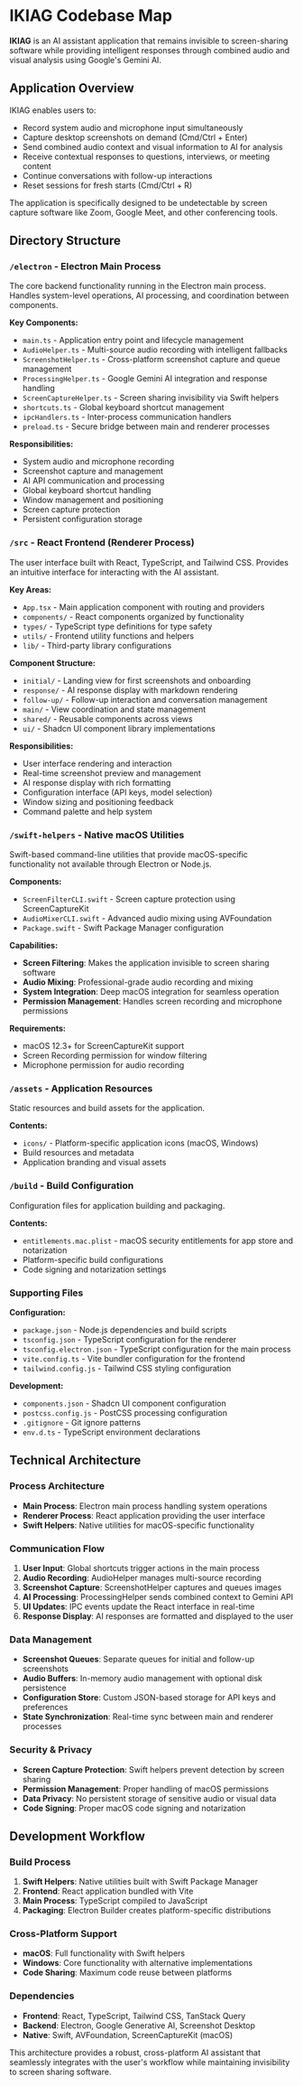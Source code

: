 # IKIAG Codebase Map

**IKIAG** is an AI assistant application that remains invisible to screen-sharing software while providing intelligent responses through combined audio and visual analysis using Google's Gemini AI.

## Application Overview

IKIAG enables users to:

- Record system audio and microphone input simultaneously
- Capture desktop screenshots on demand (Cmd/Ctrl + Enter)
- Send combined audio context and visual information to AI for analysis
- Receive contextual responses to questions, interviews, or meeting content
- Continue conversations with follow-up interactions
- Reset sessions for fresh starts (Cmd/Ctrl + R)

The application is specifically designed to be undetectable by screen capture software like Zoom, Google Meet, and other conferencing tools.

## Directory Structure

### `/electron` - Electron Main Process

The core backend functionality running in the Electron main process. Handles system-level operations, AI processing, and coordination between components.

**Key Components:**

- `main.ts` - Application entry point and lifecycle management
- `AudioHelper.ts` - Multi-source audio recording with intelligent fallbacks
- `ScreenshotHelper.ts` - Cross-platform screenshot capture and queue management
- `ProcessingHelper.ts` - Google Gemini AI integration and response handling
- `ScreenCaptureHelper.ts` - Screen sharing invisibility via Swift helpers
- `shortcuts.ts` - Global keyboard shortcut management
- `ipcHandlers.ts` - Inter-process communication handlers
- `preload.ts` - Secure bridge between main and renderer processes

**Responsibilities:**

- System audio and microphone recording
- Screenshot capture and management
- AI API communication and processing
- Global keyboard shortcut handling
- Window management and positioning
- Screen capture protection
- Persistent configuration storage

### `/src` - React Frontend (Renderer Process)

The user interface built with React, TypeScript, and Tailwind CSS. Provides an intuitive interface for interacting with the AI assistant.

**Key Areas:**

- `App.tsx` - Main application component with routing and providers
- `components/` - React components organized by functionality
- `types/` - TypeScript type definitions for type safety
- `utils/` - Frontend utility functions and helpers
- `lib/` - Third-party library configurations

**Component Structure:**

- `initial/` - Landing view for first screenshots and onboarding
- `response/` - AI response display with markdown rendering
- `follow-up/` - Follow-up interaction and conversation management
- `main/` - View coordination and state management
- `shared/` - Reusable components across views
- `ui/` - Shadcn UI component library implementations

**Responsibilities:**

- User interface rendering and interaction
- Real-time screenshot preview and management
- AI response display with rich formatting
- Configuration interface (API keys, model selection)
- Window sizing and positioning feedback
- Command palette and help system

### `/swift-helpers` - Native macOS Utilities

Swift-based command-line utilities that provide macOS-specific functionality not available through Electron or Node.js.

**Components:**

- `ScreenFilterCLI.swift` - Screen capture protection using ScreenCaptureKit
- `AudioMixerCLI.swift` - Advanced audio mixing using AVFoundation
- `Package.swift` - Swift Package Manager configuration

**Capabilities:**

- **Screen Filtering**: Makes the application invisible to screen sharing software
- **Audio Mixing**: Professional-grade audio recording and mixing
- **System Integration**: Deep macOS integration for seamless operation
- **Permission Management**: Handles screen recording and microphone permissions

**Requirements:**

- macOS 12.3+ for ScreenCaptureKit support
- Screen Recording permission for window filtering
- Microphone permission for audio recording

### `/assets` - Application Resources

Static resources and build assets for the application.

**Contents:**

- `icons/` - Platform-specific application icons (macOS, Windows)
- Build resources and metadata
- Application branding and visual assets

### `/build` - Build Configuration

Configuration files for application building and packaging.

**Contents:**

- `entitlements.mac.plist` - macOS security entitlements for app store and notarization
- Platform-specific build configurations
- Code signing and notarization settings

### Supporting Files

**Configuration:**

- `package.json` - Node.js dependencies and build scripts
- `tsconfig.json` - TypeScript configuration for the renderer
- `tsconfig.electron.json` - TypeScript configuration for the main process
- `vite.config.ts` - Vite bundler configuration for the frontend
- `tailwind.config.js` - Tailwind CSS styling configuration

**Development:**

- `components.json` - Shadcn UI component configuration
- `postcss.config.js` - PostCSS processing configuration
- `.gitignore` - Git ignore patterns
- `env.d.ts` - TypeScript environment declarations

## Technical Architecture

### Process Architecture

- **Main Process**: Electron main process handling system operations
- **Renderer Process**: React application providing the user interface
- **Swift Helpers**: Native utilities for macOS-specific functionality

### Communication Flow

1. **User Input**: Global shortcuts trigger actions in the main process
2. **Audio Recording**: AudioHelper manages multi-source recording
3. **Screenshot Capture**: ScreenshotHelper captures and queues images
4. **AI Processing**: ProcessingHelper sends combined context to Gemini API
5. **UI Updates**: IPC events update the React interface in real-time
6. **Response Display**: AI responses are formatted and displayed to the user

### Data Management

- **Screenshot Queues**: Separate queues for initial and follow-up screenshots
- **Audio Buffers**: In-memory audio management with optional disk persistence
- **Configuration Store**: Custom JSON-based storage for API keys and preferences
- **State Synchronization**: Real-time sync between main and renderer processes

### Security & Privacy

- **Screen Capture Protection**: Swift helpers prevent detection by screen sharing
- **Permission Management**: Proper handling of macOS permissions
- **Data Privacy**: No persistent storage of sensitive audio or visual data
- **Code Signing**: Proper macOS code signing and notarization

## Development Workflow

### Build Process

1. **Swift Helpers**: Native utilities built with Swift Package Manager
2. **Frontend**: React application bundled with Vite
3. **Main Process**: TypeScript compiled to JavaScript
4. **Packaging**: Electron Builder creates platform-specific distributions

### Cross-Platform Support

- **macOS**: Full functionality with Swift helpers
- **Windows**: Core functionality with alternative implementations
- **Code Sharing**: Maximum code reuse between platforms

### Dependencies

- **Frontend**: React, TypeScript, Tailwind CSS, TanStack Query
- **Backend**: Electron, Google Generative AI, Screenshot Desktop
- **Native**: Swift, AVFoundation, ScreenCaptureKit (macOS)

This architecture provides a robust, cross-platform AI assistant that seamlessly integrates with the user's workflow while maintaining invisibility to screen sharing software.
